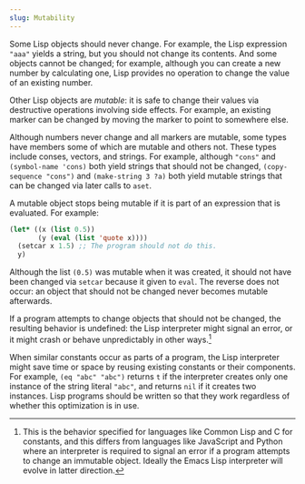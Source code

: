 ```yaml
---
slug: Mutability
---
```


Some Lisp objects should never change. For example, the Lisp expression `"aaa"` yields a string, but you should not change its contents. And some objects cannot be changed; for example, although you can create a new number by calculating one, Lisp provides no operation to change the value of an existing number.

Other Lisp objects are *mutable*: it is safe to change their values via destructive operations involving side effects. For example, an existing marker can be changed by moving the marker to point to somewhere else.

Although numbers never change and all markers are mutable, some types have members some of which are mutable and others not. These types include conses, vectors, and strings. For example, although `"cons"` and `(symbol-name 'cons)` both yield strings that should not be changed, `(copy-sequence "cons")` and `(make-string 3 ?a)` both yield mutable strings that can be changed via later calls to `aset`.

A mutable object stops being mutable if it is part of an expression that is evaluated. For example:

```lisp
(let* ((x (list 0.5))
       (y (eval (list 'quote x))))
  (setcar x 1.5) ;; The program should not do this.
  y)
```

Although the list `(0.5)` was mutable when it was created, it should not have been changed via `setcar` because it given to `eval`. The reverse does not occur: an object that should not be changed never becomes mutable afterwards.

If a program attempts to change objects that should not be changed, the resulting behavior is undefined: the Lisp interpreter might signal an error, or it might crash or behave unpredictably in other ways.[^1]

When similar constants occur as parts of a program, the Lisp interpreter might save time or space by reusing existing constants or their components. For example, `(eq "abc" "abc")` returns `t` if the interpreter creates only one instance of the string literal `"abc"`, and returns `nil` if it creates two instances. Lisp programs should be written so that they work regardless of whether this optimization is in use.

[^1]: This is the behavior specified for languages like Common Lisp and C for constants, and this differs from languages like JavaScript and Python where an interpreter is required to signal an error if a program attempts to change an immutable object. Ideally the Emacs Lisp interpreter will evolve in latter direction.
